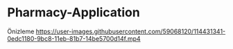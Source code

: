 # Pharmacy-Application
Önizleme
https://user-images.githubusercontent.com/59068120/114431341-0edc1180-9bc8-11eb-81b7-14be5700d14f.mp4

